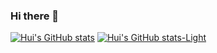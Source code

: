 ### Hi there 👋
[![Hui's GitHub stats](https://github-readme-stats.vercel.app/api?username=huimiu&show_icons=true&theme=dark)](https://github.com/anuraghazra/github-readme-stats)
[![Hui's GitHub stats-Light](https://github-readme-stats.vercel.app/api?username=huimiu&show_icons=true&theme=default#gh-light-mode-only)](https://github.com/anuraghazra/github-readme-stats)
<!--
**huimiu/huimiu** is a ✨ _special_ ✨ repository because its `README.md` (this file) appears on your GitHub profile.

Here are some ideas to get you started:

- 🔭 I’m currently working on ...
- 🌱 I’m currently learning ...
- 👯 I’m looking to collaborate on ...
- 🤔 I’m looking for help with ...
- 💬 Ask me about ...
- 📫 How to reach me: ...
- 😄 Pronouns: ...
- ⚡ Fun fact: ...
-->
